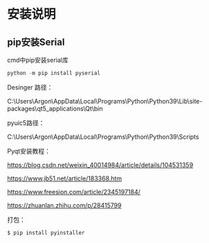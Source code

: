# 安装说明

## pip安装Serial

cmd中pip安装serial库

```python
python -m pip install pyserial
```



Desinger 路径：

C:\Users\Argon\AppData\Local\Programs\Python\Python39\Lib\site-packages\qt5_applications\Qt\bin



pyuic5路径：

C:\Users\Argon\AppData\Local\Programs\Python\Python39\Scripts

Pyqt安装教程：

https://blog.csdn.net/weixin_40014984/article/details/104531359

https://www.jb51.net/article/183368.htm

https://www.freesion.com/article/2345197184/

https://zhuanlan.zhihu.com/p/28415799

打包：

```ps
$ pip install pyinstaller
```
